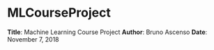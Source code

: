 # MLCourseProject
**Title**: Machine Learning Course Project
**Author**: Bruno Ascenso
**Date**: November 7, 2018
